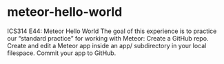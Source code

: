 # meteor-hello-world
ICS314 E44: Meteor Hello World The goal of this experience is to practice our “standard practice” for working with Meteor:  Create a GitHub repo. Create and edit a Meteor app inside an app/ subdirectory in your local filespace. Commit your app to GitHub.
